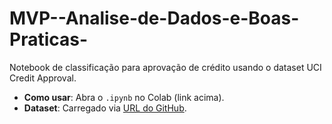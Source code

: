 # MVP--Analise-de-Dados-e-Boas-Praticas-
Notebook de classificação para aprovação de crédito usando o dataset UCI Credit Approval.  
- **Como usar**: Abra o `.ipynb` no Colab (link acima).  
- **Dataset**: Carregado via [URL do GitHub](link-raw).  
